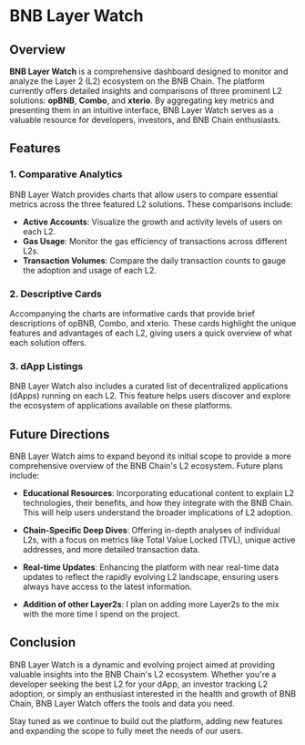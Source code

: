 # BNB Layer Watch

## Overview

**BNB Layer Watch** is a comprehensive dashboard designed to monitor and analyze the Layer 2 (L2) ecosystem on the BNB Chain. The platform currently offers detailed insights and comparisons of three prominent L2 solutions: **opBNB**, **Combo**, and **xterio**. By aggregating key metrics and presenting them in an intuitive interface, BNB Layer Watch serves as a valuable resource for developers, investors, and BNB Chain enthusiasts.

## Features

### 1. Comparative Analytics

BNB Layer Watch provides charts that allow users to compare essential metrics across the three featured L2 solutions. These comparisons include:

- **Active Accounts**: Visualize the growth and activity levels of users on each L2.
- **Gas Usage**: Monitor the gas efficiency of transactions across different L2s.
- **Transaction Volumes**: Compare the daily transaction counts to gauge the adoption and usage of each L2.

### 2. Descriptive Cards

Accompanying the charts are informative cards that provide brief descriptions of opBNB, Combo, and xterio. These cards highlight the unique features and advantages of each L2, giving users a quick overview of what each solution offers.

### 3. dApp Listings

BNB Layer Watch also includes a curated list of decentralized applications (dApps) running on each L2. This feature helps users discover and explore the ecosystem of applications available on these platforms.

## Future Directions

BNB Layer Watch aims to expand beyond its initial scope to provide a more comprehensive overview of the BNB Chain's L2 ecosystem. Future plans include:

- **Educational Resources**: Incorporating educational content to explain L2 technologies, their benefits, and how they integrate with the BNB Chain. This will help users understand the broader implications of L2 adoption.
- **Chain-Specific Deep Dives**: Offering in-depth analyses of individual L2s, with a focus on metrics like Total Value Locked (TVL), unique active addresses, and more detailed transaction data.

- **Real-time Updates**: Enhancing the platform with near real-time data updates to reflect the rapidly evolving L2 landscape, ensuring users always have access to the latest information.

- **Addition of other Layer2s**: I plan on adding more Layer2s to the mix with the more time I spend on the project.

## Conclusion

BNB Layer Watch is a dynamic and evolving project aimed at providing valuable insights into the BNB Chain's L2 ecosystem. Whether you're a developer seeking the best L2 for your dApp, an investor tracking L2 adoption, or simply an enthusiast interested in the health and growth of BNB Chain, BNB Layer Watch offers the tools and data you need.

Stay tuned as we continue to build out the platform, adding new features and expanding the scope to fully meet the needs of our users.
